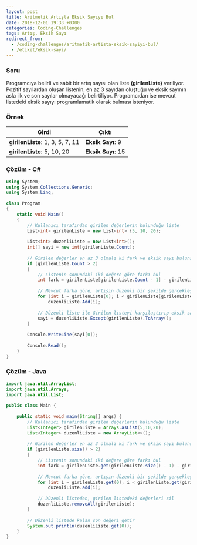 ```yaml
---
layout: post
title: Aritmetik Artışta Eksik Sayıyı Bul
date: 2018-12-01 19:33 +0300
categories: Coding-Challenges
tags: Artış, Eksik Sayı
redirect_from:
  - /coding-challenges/aritmetik-artista-eksik-sayiyi-bul/
  - /etiket/eksik-sayi/
---
```

### Soru
Programcıya belirli ve sabit bir artış sayısı olan liste **(girilenListe)** veriliyor. Pozitif sayılardan oluşan listenin, en az 3 sayıdan oluştuğu ve eksik sayının asla ilk ve son sayılar olmayacağı belirtiliyor. Programcıdan ise mevcut listedeki eksik sayıyı programlamatik olarak bulması isteniyor.

### Örnek

| Girdi                            | Çıktı              |
|----------------------------------|--------------------|
| **girilenListe**: 1, 3, 5, 7, 11 | **Eksik Sayı**: 9  |
| **girilenListe**: 5, 10, 20      | **Eksik Sayı**: 15 |

### Çözüm - C#
```csharp
using System;
using System.Collections.Generic;
using System.Linq;
 
class Program
{
    static void Main()
    {
        // Kullanıcı tarafından girilen değerlerin bulunduğu liste
        List<int> girilenListe = new List<int> {5, 10, 20};
 
        List<int> duzenliListe = new List<int>();
        int[] sayi = new int[girilenListe.Count];
 
        // Girilen değerler en az 3 olmalı ki fark ve eksik sayı bulunsun
        if (girilenListe.Count > 2)
        {
            // Listenin sonundaki iki değere göre farkı bul
            int fark = girilenListe[girilenListe.Count - 1] - girilenListe[girilenListe.Count - 2];
 
            // Mevcut farka göre, artışın düzenli bir şekilde gerçekleştiği düzenli listeyi oluştur
            for (int i = girilenListe[0]; i < girilenListe[girilenListe.Count - 1]; i += fark)
                duzenliListe.Add(i);
 
            // Düzenli liste ile Girilen listeyi karşılaştırıp eksik sayıyı bul
            sayi = duzenliListe.Except(girilenListe).ToArray();
        }
 
        Console.WriteLine(sayi[0]);
 
        Console.Read();
    }
}
```

### Çözüm - Java
```java
import java.util.ArrayList;
import java.util.Arrays;
import java.util.List;
 
public class Main {
 
    public static void main(String[] args) {
        // Kullanıcı tarafından girilen değerlerin bulunduğu liste
        List<Integer> girilenListe = Arrays.asList(5,10,20);
        List<Integer> duzenliListe = new ArrayList<>();
 
        // Girilen değerler en az 3 olmalı ki fark ve eksik sayı bulunsun
        if (girilenListe.size() > 2)
        {
            // Listenin sonundaki iki değere göre farkı bul
            int fark = girilenListe.get(girilenListe.size() - 1) - girilenListe.get(girilenListe.size() - 2);
 
            // Mevcut farka göre, artışın düzenli bir şekilde gerçekleştiği düzenli listeyi oluştur
            for (int i = girilenListe.get(0); i < girilenListe.get(girilenListe.size() - 1); i += fark)
                duzenliListe.add(i);
 
            // Düzenli listeden, girilen listedeki değerleri sil
            duzenliListe.removeAll(girilenListe);
        }
 
        // Düzenli listede kalan son değeri getir
        System.out.println(duzenliListe.get(0));
    }
}
```